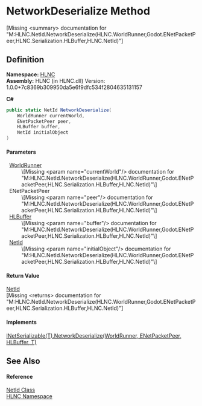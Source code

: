# NetworkDeserialize Method


\[Missing &lt;summary&gt; documentation for "M:HLNC.NetId.NetworkDeserialize(HLNC.WorldRunner,Godot.ENetPacketPeer,HLNC.Serialization.HLBuffer,HLNC.NetId)"\]



## Definition
**Namespace:** <a href="N_HLNC">HLNC</a>  
**Assembly:** HLNC (in HLNC.dll) Version: 1.0.0+7c8369b309950da5e6f9dfc534f2804635131157

**C#**
``` C#
public static NetId NetworkDeserialize(
	WorldRunner currentWorld,
	ENetPacketPeer peer,
	HLBuffer buffer,
	NetId initialObject
)
```



#### Parameters
<dl><dt>  <a href="T_HLNC_WorldRunner">WorldRunner</a></dt><dd>\[Missing &lt;param name="currentWorld"/&gt; documentation for "M:HLNC.NetId.NetworkDeserialize(HLNC.WorldRunner,Godot.ENetPacketPeer,HLNC.Serialization.HLBuffer,HLNC.NetId)"\]</dd><dt>  ENetPacketPeer</dt><dd>\[Missing &lt;param name="peer"/&gt; documentation for "M:HLNC.NetId.NetworkDeserialize(HLNC.WorldRunner,Godot.ENetPacketPeer,HLNC.Serialization.HLBuffer,HLNC.NetId)"\]</dd><dt>  <a href="T_HLNC_Serialization_HLBuffer">HLBuffer</a></dt><dd>\[Missing &lt;param name="buffer"/&gt; documentation for "M:HLNC.NetId.NetworkDeserialize(HLNC.WorldRunner,Godot.ENetPacketPeer,HLNC.Serialization.HLBuffer,HLNC.NetId)"\]</dd><dt>  <a href="T_HLNC_NetId">NetId</a></dt><dd>\[Missing &lt;param name="initialObject"/&gt; documentation for "M:HLNC.NetId.NetworkDeserialize(HLNC.WorldRunner,Godot.ENetPacketPeer,HLNC.Serialization.HLBuffer,HLNC.NetId)"\]</dd></dl>

#### Return Value
<a href="T_HLNC_NetId">NetId</a>  
\[Missing &lt;returns&gt; documentation for "M:HLNC.NetId.NetworkDeserialize(HLNC.WorldRunner,Godot.ENetPacketPeer,HLNC.Serialization.HLBuffer,HLNC.NetId)"\]

#### Implements
<a href="M_HLNC_Serialization_INetSerializable_1_NetworkDeserialize">INetSerializable(T).NetworkDeserialize(WorldRunner, ENetPacketPeer, HLBuffer, T)</a>  


## See Also


#### Reference
<a href="T_HLNC_NetId">NetId Class</a>  
<a href="N_HLNC">HLNC Namespace</a>  
